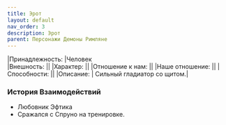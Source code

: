 ```yaml
---
title: Эрот
layout: default
nav_order: 3
description: Эрот
parent: Персонажи Демоны Римляне
---
```

|Принадлежность: |Человек \
|Внешность: ||
|Характер: ||
|Отношение к нам: ||
|Наше отношение: ||
|Способности: ||
|Описание: | Сильный гладиатор со щитом.|

### История Взаимодействий
- Любовник Эфтика
- Сражался с Спруно на тренировке.
